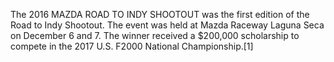 The 2016 MAZDA ROAD TO INDY SHOOTOUT was the first edition of the Road to Indy Shootout. The event was held at Mazda Raceway Laguna Seca on December 6 and 7. The winner received a $200,000 scholarship to compete in the 2017 U.S. F2000 National Championship.[1]
